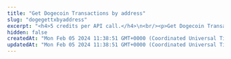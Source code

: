 ```yaml
---
title: "Get Dogecoin Transactions by address"
slug: "dogegettxbyaddress"
excerpt: "<h4>5 credits per API call.</h4>\n<br/><p>Get Dogecoin Transaction by address.</p>\n<br />Examples of using this endpoint with the Tatum JS SDK can be found in <a href=\"https://github.com/tatumio/tatum-js/tree/v2/examples/doge-example/src/app/doge.blockchain.example.ts\" target=\"_blank\">Tatum Dogecoin SDK</a>.'"
hidden: false
createdAt: "Mon Feb 05 2024 11:38:51 GMT+0000 (Coordinated Universal Time)"
updatedAt: "Mon Feb 05 2024 11:38:51 GMT+0000 (Coordinated Universal Time)"
---
```

